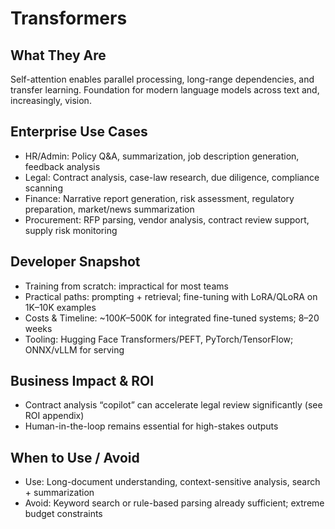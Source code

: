 # Transformers

## What They Are
Self-attention enables parallel processing, long-range dependencies, and transfer learning. Foundation for modern language models across text and, increasingly, vision.

## Enterprise Use Cases
- HR/Admin: Policy Q&A, summarization, job description generation, feedback analysis
- Legal: Contract analysis, case-law research, due diligence, compliance scanning
- Finance: Narrative report generation, risk assessment, regulatory preparation, market/news summarization
- Procurement: RFP parsing, vendor analysis, contract review support, supply risk monitoring

## Developer Snapshot
- Training from scratch: impractical for most teams
- Practical paths: prompting + retrieval; fine-tuning with LoRA/QLoRA on 1K–10K examples
- Costs & Timeline: ~$100K–$500K for integrated fine-tuned systems; 8–20 weeks
- Tooling: Hugging Face Transformers/PEFT, PyTorch/TensorFlow; ONNX/vLLM for serving

## Business Impact & ROI
- Contract analysis “copilot” can accelerate legal review significantly (see ROI appendix)
- Human-in-the-loop remains essential for high-stakes outputs

## When to Use / Avoid
- Use: Long-document understanding, context-sensitive analysis, search + summarization
- Avoid: Keyword search or rule-based parsing already sufficient; extreme budget constraints
